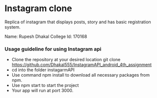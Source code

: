 # Instagram clone
Replica of instagram that displays posts, story and has basic registration system.

Name: Rupesh Dhakal
College Id: 170168

### Usage guideline for using Instagram api

- Clone the repository at your desired location git clone https://github.com/Dhakal555/InstagramAPI_android_4th_assignment
- cd into the folder instagarmAPI
- Use command npm install to download all necessary packages from npm.
- Use npm start to start the project
- Your app will run at port 3000.
